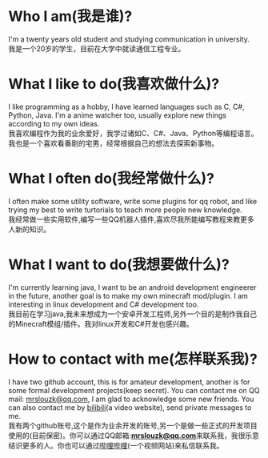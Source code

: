 # Who I am(我是谁)?
I'm a twenty years old student and studying communication in university.    
我是一个20岁的学生，目前在大学中就读通信工程专业。

# What I like to do(我喜欢做什么)?
I like programming as a hobby, I have learned languages such as C, C#, Python, Java. I'm a anime watcher too, usually explore new things according to my own ideas.    
我喜欢编程作为我的业余爱好，我学过诸如C、C#、Java、Python等编程语言。我也是一个喜欢看番剧的宅男，经常根据自己的想法去探索新事物。

# What I often do(我经常做什么)?
I often make some utility software, write some plugins for qq robot, and like trying my best to write turtorials to teach more people new knowledge.    
我经常做一些实用软件,编写一些QQ机器人插件,喜欢尽我所能编写教程来教更多人新的知识。

# What I want to do(我想要做什么)?
I'm currently learning java, I want to be an android development engineerer in the future, another goal is to make my own minecraft mod/plugin. I am interesting in linux development and C# development too.    
我目前在学习java,我未来想成为一个安卓开发工程师,另外一个目的是制作我自己的Minecraft模组/插件。我对linux开发和C#开发也感兴趣。

# How to contact with me(怎样联系我)?
I have two github account, this is for amateur development, another is for some formal development projects(keep secret). You can contact me on QQ mail: mrslouzk@qq.com, I am glad to acknowledge some new friends. You can also contact me by [bilibili](https://space.bilibili.com/634651362)(a video website), send private messages to me.    
我有两个github账号,这个是作为业余开发的账号,另一个是做一些正式的开发项目使用的(目前保密)。你可以通过QQ邮箱:**mrslouzk@qq.com**来联系我，我很乐意结识更多的人。你也可以通过[哔哩哔哩](https://space.bilibili.com/634651362)(一个视频网站)来私信联系我。
